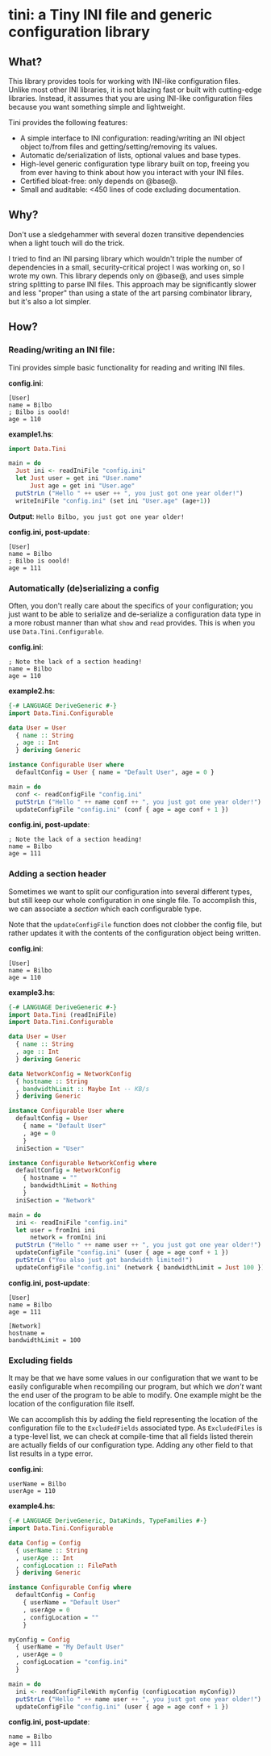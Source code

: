 tini: a Tiny INI file and generic configuration library
=======================================================

What?
-----
This library provides tools for working with INI-like configuration files.
Unlike most other INI libraries, it is not blazing fast or built with
cutting-edge libraries. Instead, it assumes that you are using INI-like
configuration files because you want something simple and lightweight.

Tini provides the following features:

* A simple interface to INI configuration: reading/writing an INI object
  object to/from files and getting/setting/removing its values.
* Automatic de/serialization of lists, optional values and base types.
* High-level generic configuration type library built on top, freeing you
  from ever having to think about how you interact with your INI files.
* Certified bloat-free: only depends on @base@.
* Small and auditable: <450 lines of code excluding documentation.


Why?
----
Don't use a sledgehammer with several dozen transitive dependencies when a
light touch will do the trick.

I tried to find an INI parsing library which wouldn't triple the number of
dependencies in a small, security-critical project I was working on, so I
wrote my own. This library depends only on @base@, and uses simple string
splitting to parse INI files.
This approach may be significantly slower and less "proper" than using a
state of the art parsing combinator library, but it's also a lot simpler.


How?
----
### Reading/writing an INI file:
Tini provides simple basic functionality for reading and writing INI files.

**config.ini**:
```
[User]
name = Bilbo
; Bilbo is ooold!
age = 110
```

**example1.hs**:
```haskell
import Data.Tini

main = do
  Just ini <- readIniFile "config.ini"
  let Just user = get ini "User.name"
      Just age = get ini "User.age"
  putStrLn ("Hello " ++ user ++ ", you just got one year older!")
  writeIniFile "config.ini" (set ini "User.age" (age+1))
```

**Output**:
`Hello Bilbo, you just got one year older!`

**config.ini, post-update**:
```
[User]
name = Bilbo
; Bilbo is ooold!
age = 111
```


### Automatically (de)serializing a config
Often, you don't really care about the specifics of your configuration; you
just want to be able to serialize and de-serialize a configuration data type
in a more robust manner than what `show` and `read` provides.
This is when you use `Data.Tini.Configurable`.

**config.ini**:
```
; Note the lack of a section heading!
name = Bilbo
age = 110
```

**example2.hs**:
```haskell
{-# LANGUAGE DeriveGeneric #-}
import Data.Tini.Configurable

data User = User
  { name :: String
  , age :: Int
  } deriving Generic

instance Configurable User where
  defaultConfig = User { name = "Default User", age = 0 }

main = do
  conf <- readConfigFile "config.ini"
  putStrLn ("Hello " ++ name conf ++ ", you just got one year older!")
  updateConfigFile "config.ini" (conf { age = age conf + 1 })
```

**config.ini, post-update**:
```
; Note the lack of a section heading!
name = Bilbo
age = 111
```


### Adding a section header
Sometimes we want to split our configuration into several different types,
but still keep our whole configuration in one single file.
To accomplish this, we can associate a *section* which each configurable
type.

Note that the `updateConfigFile` function does not clobber the config file,
but rather updates it with the contents of the configuration object being
written.

**config.ini**:
```
[User]
name = Bilbo
age = 110
```

**example3.hs**:
```haskell
{-# LANGUAGE DeriveGeneric #-}
import Data.Tini (readIniFile)
import Data.Tini.Configurable

data User = User
  { name :: String
  , age :: Int
  } deriving Generic

data NetworkConfig = NetworkConfig
  { hostname :: String
  , bandwidthLimit :: Maybe Int -- KB/s
  } deriving Generic

instance Configurable User where
  defaultConfig = User
    { name = "Default User"
    , age = 0
    }
  iniSection = "User"

instance Configurable NetworkConfig where
  defaultConfig = NetworkConfig
    { hostname = ""
    , bandwidthLimit = Nothing
    }
  iniSection = "Network"

main = do
  ini <- readIniFile "config.ini"
  let user = fromIni ini
      network = fromIni ini
  putStrLn ("Hello " ++ name user ++ ", you just got one year older!")
  updateConfigFile "config.ini" (user { age = age conf + 1 })
  putStrLn ("You also just got bandwidth limited!")
  updateConfigFile "config.ini" (network { bandwidthLimit = Just 100 })
```

**config.ini, post-update**:
```
[User]
name = Bilbo
age = 111

[Network]
hostname =
bandwidthLimit = 100
```


### Excluding fields
It may be that we have some values in our configuration that we want to be
easily configurable when recompiling our program, but which we *don't* want
the end user of the program to be able to modify.
One example might be the location of the configuration file itself.

We can accomplish this by adding the field representing the location of
the configuration file to the `ExcludedFields` associated type.
As `ExcludedFiles` is a type-level list, we can check at compile-time that
all fields listed therein are actually fields of our configuration type.
Adding any other field to that list results in a type error.

**config.ini**:
```
userName = Bilbo
userAge = 110
```

**example4.hs**:
```haskell
{-# LANGUAGE DeriveGeneric, DataKinds, TypeFamilies #-}
import Data.Tini.Configurable

data Config = Config
  { userName :: String
  , userAge :: Int
  , configLocation :: FilePath
  } deriving Generic

instance Configurable Config where
  defaultConfig = Config
    { userName = "Default User"
    , userAge = 0
    , configLocation = ""
    }

myConfig = Config
  { userName = "My Default User"
  , userAge = 0
  , configLocation = "config.ini"
  }

main = do
  ini <- readConfigFileWith myConfig (configLocation myConfig))
  putStrLn ("Hello " ++ name user ++ ", you just got one year older!")
  updateConfigFile "config.ini" (user { age = age conf + 1 })
```

**config.ini, post-update**:
```
name = Bilbo
age = 111
```